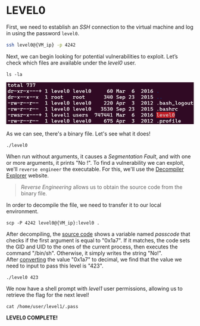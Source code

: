 # LEVEL0

First, we need to establish an *SSH* connection to the virtual machine and log in using the password `level0`.

```sh
ssh level0@{VM_ip} -p 4242
```

Next, we can begin looking for potential vulnerabilities to exploit. Let’s check which files are available under the *level0* user.

```
ls -la
```
![alt text](Ressources/images/files.png)

As we can see, there's a binary file. Let's see what it does!

```
./level0
```

When run without arguments, it causes a *Segmentation Fault*, and with one or more arguments, it prints "No !". To find a vulnerability we can exploit, we'll `reverse engineer` the executable. For this, we'll use the [Decompiler Explorer](Ressources/links) website.

> *Reverse Engineering* allows us to obtain the source code from the binary file.

In order to decompile the file, we need to transfer it to our local environment.

```
scp -P 4242 level0@{VM_ip}:level0 .
```

After decompiling, the [source code](source.c) shows a variable named *passcode* that checks if the first argument is equal to "0x1a7". If it matches, the code sets the GID and UID to the ones of the current process, then executes the command "/bin/sh". Otherwise, it simply writes the string "No!".\
After [converting](Ressources/links) the value "0x1a7" to decimal, we find that the value we need to input to pass this level is "423".

```
./level0 423
```

We now have a shell prompt with *level1* user permissions, allowing us to retrieve the flag for the next level!

```
cat /home/user/level1/.pass
```

**LEVEL0 COMPLETE!**